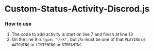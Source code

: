 # Custom-Status-Activity-Discrod.js
### How to use
1. The code to add activity is start on line 7 and finish at line 13
2. On the line 9 is `type: "//X",` but //x must be one of that `PLAYING` or `WATCHING` or `LISTENING` or `STREAMING`

